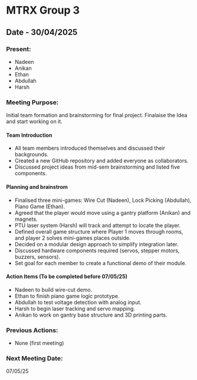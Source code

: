 # MTRX Group 3

##  Date - 30/04/2025
### Present:
- Nadeen  
- Anikan  
- Ethan  
- Abdullah  
- Harsh  

### Meeting Purpose:
Initial team formation and brainstorming for final project. Finalaise the Idea and start working on it.
  
#### Team Introduction
- All team members introduced themselves and discussed their backgrounds.
- Created a new GitHub repository and added everyone as collaborators.
- Discussed project ideas from mid-sem brainstorming and listed five components.

#### Planning and brainstrom
- Finalised three mini-games: Wire Cut (Nadeen), Lock Picking (Abdullah), Piano Game (Ethan).
- Agreed that the player would move using a gantry platform (Anikan) and magnets.
- PTU laser system (Harsh) will track and attempt to locate the player.
- Defined overall game structure where Player 1 moves through rooms, and player 2 solves mini-games places outside.
- Decided on a modular design approach to simplify integration later.
- Discussed hardware components required (servos, stepper motors, buzzers, sensors).
- Set goal for each member to create a functional demo of their module.
  
#### Action Items (To be completed before 07/05/25)
- Nadeen to build wire-cut demo.
- Ethan to finish piano game logic prototype.
- Abdullah to test voltage detection with analog input.
- Harsh to begin laser tracking and servo mapping.
- Anikan to work on gantry base structure and 3D printing parts.
  
### Previous Actions:
- None (first meeting)

### Next Meeting Date:
07/05/25

